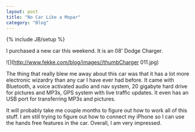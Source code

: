 ```yaml
---
layout: post
title: "No Car Like a Mopar"
category: "Blog"
---
```

{% include JB/setup %}

I purchased a new car this weekend. It is an 08' Dodge Charger.

![](http://www.fekke.com/blog/images//thumbCharger 011.jpg)

The thing that really blew me away about this car was that it has a lot more electronic wizardry than any car I have ever had before. It came with Bluetooth, a voice activated audio and nav system, 20 gigabyte hard drive for pictures and MP3s, GPS system with live traffic updates. It even has an USB port for transferring MP3s and pictures.

It will probably take me couple months to figure out how to work all of this stuff. I am still trying to figure out how to connect my iPhone so I can use the hands free features in the car. Overall, I am very impressed.